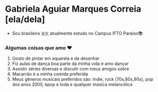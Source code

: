 # Gabriela Aguiar Marques Correia [ela/dela]
* Sou brasileira 🇧🇷 atualmente estudo no Campus IFTO Paraíso📚


### Algumas coisas que amo ❤️

1. Gosto de pintar em aquarela e de desenhar 
2. Fiz aulas de dança boa parte da minha vida e amo dançar
3. Assistir séries diversas e discutir com meus amigos sobre
4. Macarrão é a minha comida preferida 
5. Meus gêneros musicais preferidos são: Indie, rock (70s,80s,90s), pop dos anos 2000, kpop e toda e qualquer música melancólica
